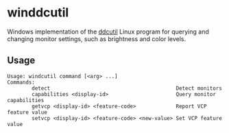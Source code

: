 # winddcutil
Windows implementation of the [ddcutil](https://github.com/rockowitz/ddcutil) Linux program for querying and changing monitor settings, such as brightness and color levels.

## Usage
```
Usage: windcutil command [<arg> ...]
Commands:
        detect                                         Detect monitors
        capabilities <display-id>                      Query monitor capabilities
        getvcp <display-id> <feature-code>             Report VCP feature value
        setvcp <display-id> <feature-code> <new-value> Set VCP feature value
```
